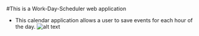#This is a Work-Day-Scheduler web application 
- This calendar application allows a user to save events for each hour of the day.
![alt text](https://github.com/KennyLingx/Fifth-Assignment/blob/[branch]/image.jpg?raw=true)
